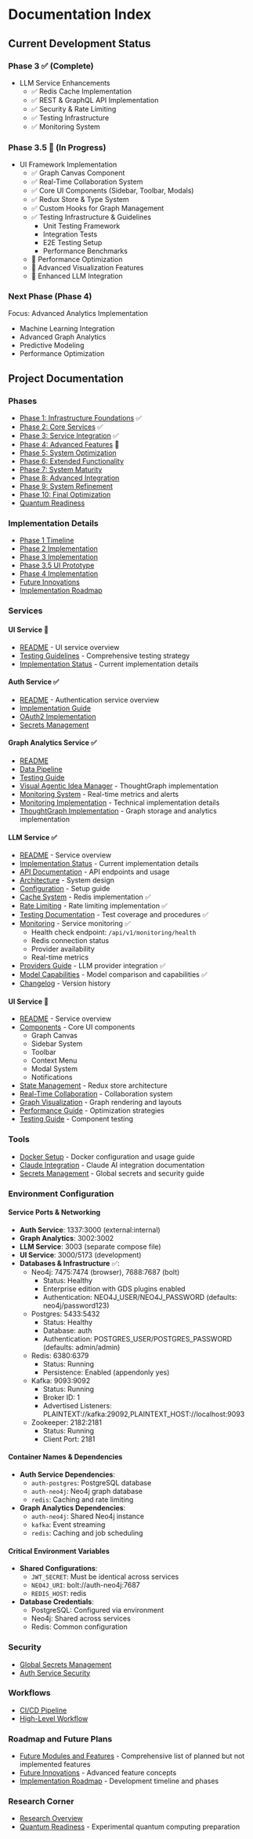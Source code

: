 # Documentation Index

## Current Development Status
### Phase 3 ✅ (Complete)
- LLM Service Enhancements
  - ✅ Redis Cache Implementation
  - ✅ REST & GraphQL API Implementation
  - ✅ Security & Rate Limiting
  - ✅ Testing Infrastructure
  - ✅ Monitoring System

### Phase 3.5 🚀 (In Progress)
- UI Framework Implementation
  - ✅ Graph Canvas Component
  - ✅ Real-Time Collaboration System
  - ✅ Core UI Components (Sidebar, Toolbar, Modals)
  - ✅ Redux Store & Type System
  - ✅ Custom Hooks for Graph Management
  - ✅ Testing Infrastructure & Guidelines
    - Unit Testing Framework
    - Integration Tests
    - E2E Testing Setup
    - Performance Benchmarks
  - 🔄 Performance Optimization
  - 🔄 Advanced Visualization Features
  - 🔄 Enhanced LLM Integration

### Next Phase (Phase 4)
Focus: Advanced Analytics Implementation
- Machine Learning Integration
- Advanced Graph Analytics
- Predictive Modeling
- Performance Optimization

## Project Documentation

### Phases
- [Phase 1: Infrastructure Foundations](phases/phase1.md) ✅
- [Phase 2: Core Services](phases/phase2.md) ✅
- [Phase 3: Service Integration](phases/phase3.md) ✅
- [Phase 4: Advanced Features](phases/phase4.md) 📅
- [Phase 5: System Optimization](phases/phase5.md)
- [Phase 6: Extended Functionality](phases/phase6.md)
- [Phase 7: System Maturity](phases/phase7.md)
- [Phase 8: Advanced Integration](phases/phase8.md)
- [Phase 9: System Refinement](phases/phase9.md)
- [Phase 10: Final Optimization](phases/phase10.md)
- [Quantum Readiness](phases/quantum-readiness.md)

### Implementation Details
- [Phase 1 Timeline](implementation/phase1-timeline.md)
- [Phase 2 Implementation](implementation/phase2-implementation.md)
- [Phase 3 Implementation](implementation/phase3-implementation.md)
- [Phase 3.5 UI Prototype](implementation/phase3.5-prototype.md)
- [Phase 4 Implementation](implementation/phase4-implementation.md)
- [Future Innovations](implementation/future-innovations.md)
- [Implementation Roadmap](implementation/roadmap.md)

### Services

#### UI Service 🚀
- [README](services/ui-service/README.md) - UI service overview
- [Testing Guidelines](services/ui-service/docs/testing-guidelines.md) - Comprehensive testing strategy
- [Implementation Status](implementation/phase3.5-prototype.md) - Current implementation details

#### Auth Service ✅
- [README](services/auth-service/README.md) - Authentication service overview
- [Implementation Guide](services/auth-service/docs/implementation.md)
- [OAuth2 Implementation](services/auth-service/docs/oauth2-implementation.md)
- [Secrets Management](services/auth-service/docs/secrets-management.md)

#### Graph Analytics Service ✅
- [README](services/graph-analytics-service/README.md)
- [Data Pipeline](services/graph-analytics-service/docs/data-pipeline.md)
- [Testing Guide](services/graph-analytics-service/docs/testing.md)
- [Visual Agentic Idea Manager](services/graph-analytics-service/docs/thought-graph.md) - ThoughtGraph implementation
- [Monitoring System](services/graph-analytics-service/docs/monitoring.md) - Real-time metrics and alerts
- [Monitoring Implementation](services/graph-analytics-service/docs/implementation/monitoring.md) - Technical implementation details
- [ThoughtGraph Implementation](services/graph-analytics-service/docs/implementation/thought-graph.md) - Graph storage and analytics implementation

#### LLM Service ✅
- [README](services/llm-service/README.md) - Service overview
- [Implementation Status](services/llm-service/docs/implementation.md) - Current implementation details
- [API Documentation](services/llm-service/docs/api.md) - API endpoints and usage
- [Architecture](services/llm-service/docs/architecture.md) - System design
- [Configuration](services/llm-service/docs/configuration.md) - Setup guide
- [Cache System](services/llm-service/docs/cache.md) - Redis implementation ✅
- [Rate Limiting](services/llm-service/docs/rate-limiting.md) - Rate limiting implementation ✅
- [Testing Documentation](services/llm-service/docs/testing.md) - Test coverage and procedures ✅
- [Monitoring](services/llm-service/docs/monitoring.md) - Service monitoring ✅
  - Health check endpoint: `/api/v1/monitoring/health`
  - Redis connection status
  - Provider availability
  - Real-time metrics
- [Providers Guide](services/llm-service/docs/providers.md) - LLM provider integration ✅
- [Model Capabilities](services/llm-service/docs/LLM-model-comparisons.md) - Model comparison and capabilities ✅
- [Changelog](services/llm-service/CHANGELOG.md) - Version history

#### UI Service 🚀
- [README](services/ui-service/README.md) - Service overview
- [Components](services/ui-service/docs/components.md) - Core UI components
  - Graph Canvas
  - Sidebar System
  - Toolbar
  - Context Menu
  - Modal System
  - Notifications
- [State Management](services/ui-service/docs/state.md) - Redux store architecture
- [Real-Time Collaboration](services/ui-service/docs/collaboration.md) - Collaboration system
- [Graph Visualization](services/ui-service/docs/visualization.md) - Graph rendering and layouts
- [Performance Guide](services/ui-service/docs/performance.md) - Optimization strategies
- [Testing Guide](services/ui-service/docs/testing.md) - Component testing

### Tools
- [Docker Setup](tools/docker.md) - Docker configuration and usage guide
- [Claude Integration](tools/claude.md) - Claude AI integration documentation
- [Secrets Management](tools/secrets-management.md) - Global secrets and security guide
### Environment Configuration
#### Service Ports & Networking
- **Auth Service**: 1337:3000 (external:internal)
- **Graph Analytics**: 3002:3002
- **LLM Service**: 3003 (separate compose file)
- **UI Service**: 3000/5173 (development)
- **Databases & Infrastructure** ✅:
  - Neo4j: 7475:7474 (browser), 7688:7687 (bolt)
    - Status: Healthy
    - Enterprise edition with GDS plugins enabled
    - Authentication: NEO4J_USER/NEO4J_PASSWORD (defaults: neo4j/password123)
  - Postgres: 5433:5432
    - Status: Healthy
    - Database: auth
    - Authentication: POSTGRES_USER/POSTGRES_PASSWORD (defaults: admin/admin)
  - Redis: 6380:6379
    - Status: Running
    - Persistence: Enabled (appendonly yes)
  - Kafka: 9093:9092
    - Status: Running
    - Broker ID: 1
    - Advertised Listeners: PLAINTEXT://kafka:29092,PLAINTEXT_HOST://localhost:9093
  - Zookeeper: 2182:2181
    - Status: Running
    - Client Port: 2181

#### Container Names & Dependencies
- **Auth Service Dependencies**:
  - `auth-postgres`: PostgreSQL database
  - `auth-neo4j`: Neo4j graph database
  - `redis`: Caching and rate limiting
- **Graph Analytics Dependencies**:
  - `auth-neo4j`: Shared Neo4j instance
  - `kafka`: Event streaming
  - `redis`: Caching and job scheduling

#### Critical Environment Variables
- **Shared Configurations**:
  - `JWT_SECRET`: Must be identical across services
  - `NEO4J_URI`: bolt://auth-neo4j:7687
  - `REDIS_HOST`: redis
- **Database Credentials**:
  - PostgreSQL: Configured via environment
  - Neo4j: Shared across services
  - Redis: Common configuration

### Security
- [Global Secrets Management](tools/secrets-management.md)
- [Auth Service Security](services/auth-service/docs/secrets-management.md)


### Workflows
- [CI/CD Pipeline](workflows/cicd.md)
- [High-Level Workflow](workflows/high-level-workflow.md)

### Roadmap and Future Plans
- [Future Modules and Features](FUTURE_MODULES.md) - Comprehensive list of planned but not implemented features
- [Future Innovations](implementation/future-innovations.md) - Advanced feature concepts
- [Implementation Roadmap](implementation/roadmap.md) - Development timeline and phases

### Research Corner
- [Research Overview](research-corner/README.md)
- [Quantum Readiness](phases/quantum-readiness.md) - Experimental quantum computing preparation